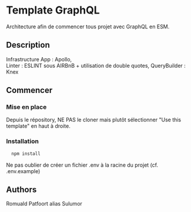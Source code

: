 # Template GraphQL

Architecture afin de commencer tous projet avec GraphQL en ESM.

## Description

Infrastructure App : Apollo,  
Linter : ESLINT sous AIRBnB + utilisation de double quotes,
QueryBuilder : Knex  

## Commencer

### Mise en place

Depuis le répository, NE PAS le cloner mais plutôt sélectionner "Use this template" en haut à droite. 

### Installation
```bash
  npm install
```
Ne pas oublier de créer un fichier .env à la racine du projet (cf. .env.example)

## Authors

Romuald Patfoort alias Sulumor